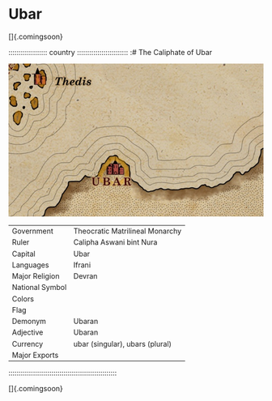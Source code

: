 # Ubar

[]{.comingsoon}

::::::::::::::::::: country :::::::::::::::::::::::::
:# The Caliphate of Ubar

![Map of Ubar, by Robert Altbauer](assets/Maps/Details/World/Ubar.jpg "Map of Ubar, by Robert Altbauer")

|                 |                                 |
| --------------- | ------------------------------- |
| Government      | Theocratic Matrilineal Monarchy |
| Ruler           | Calipha Aswani bint Nura        |
| Capital         | Ubar                            |
| Languages       | Ifrani                          |
| Major Religion  | Devran                          |
| National Symbol |                                 |
| Colors          |                                 |
| Flag            |                                 |
| Demonym         | Ubaran                          |
| Adjective       | Ubaran                          |
| Currency        | ubar (singular), ubars (plural) |
| Major Exports   |                                 |
:::::::::::::::::::::::::::::::::::::::::::::::::::::

[]{.comingsoon}

